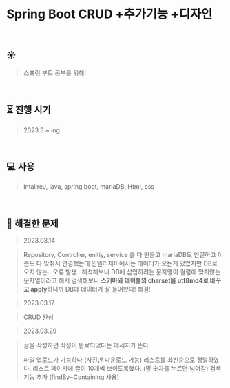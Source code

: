 # Spring Boot CRUD +추가기능 +디자인

</br>

## :sunny: 
> 스프링 부트 공부를 위해! 
> 
</br>

## :hourglass_flowing_sand: 진행 시기
> 2023.3 ~ ing
</br>

## :computer: 사용
>intallreJ, java, spring boot, mariaDB, Html, css
</br>

## :baby_chick: 해결한 문제

> 2023.03.14

> Repository, Controller, enitiy, service 를 다 만들고 mariaDB도 연결하고 이름도 다 맞춰서 연결했는데 
> 인텔리제이에서는 데이터가 오는게 떴었지만 DB로 오지 않는.. 오류 발생.. 
> 해석해보니 DB에 삽입하려는 문자열이 컬럼에 맞지않는 문자열이라고 해서
> 검색해보니 <b>스키마와 테이블의 charset을 utf8md4로 바꾸고 apply</b>하니까 DB에 데이터가 잘 들어왔다! 해결!

> 2023.03.17

> CRUD 완성

> 2023.03.29

> 글을 작성하면 작성이 완료되었다는 메세지가 뜬다. <P>
> 파일 업로드가 가능하다 (사진만 다운로드 가능)
> 리스트를 최신순으로 정렬하였다.
> 리스트 페이지에 글이 10개씩 보이도록했다. (밑 숫자를 누르면 넘어감)
> 검색 기능 추가 (findBy~Containing 사용)




</br>

